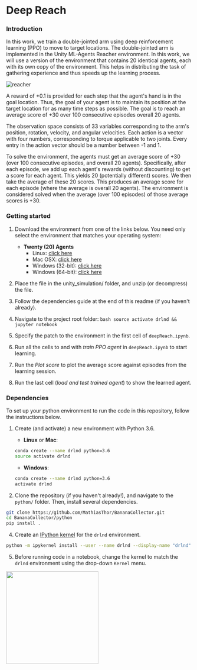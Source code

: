 # Deep Reach

### Introduction

In this work, we train a double-jointed arm using deep reinforcement learning (PPO) to move to target locations. The double-jointed arm is implemented in the Unity ML-Agents Reacher environment. In this work, we will use a version of the environment that contains 20 identical agents, each with its own copy of the environment. This helps in distributing the task of gathering experience and thus speeds up the learning process.

![reacher](https://github.com/MathiasThor/deepReach/blob/master/data/deepReach.gif)

A reward of +0.1 is provided for each step that the agent's hand is in the goal location. Thus, the goal of your agent is to maintain its position at the target location for as many time steps as possible. The goal is to reach an average score of +30 over 100 consecutive episodes overall 20 agents.

The observation space consists of 33 variables corresponding to the arm's position, rotation, velocity, and angular velocities. Each action is a vector with four numbers, corresponding to torque applicable to two joints. Every entry in the action vector should be a number between -1 and 1.

To solve the environment, the agents must get an average score of +30 (over 100 consecutive episodes, and overall 20 agents). Specifically, after each episode, we add up each agent's rewards (without discounting) to get a score for each agent. This yields 20 (potentially different) scores. We then take the average of these 20 scores. This produces an average score for each episode (where the average is overall 20 agents). The environment is considered solved when the average (over 100 episodes) of those average scores is +30.

### Getting started

1. Download the environment from one of the links below.  You need only select the environment that matches your operating system:
    - **Twenty (20) Agents**
        - Linux: [click here](https://s3-us-west-1.amazonaws.com/udacity-drlnd/P2/Reacher/Reacher_Linux.zip)
        - Mac OSX: [click here](https://s3-us-west-1.amazonaws.com/udacity-drlnd/P2/Reacher/Reacher.app.zip)
        - Windows (32-bit): [click here](https://s3-us-west-1.amazonaws.com/udacity-drlnd/P2/Reacher/Reacher_Windows_x86.zip)
        - Windows (64-bit): [click here](https://s3-us-west-1.amazonaws.com/udacity-drlnd/P2/Reacher/Reacher_Windows_x86_64.zip)

2. Place the file in the unity_simulation/ folder, and unzip (or decompress) the file.
3. Follow the dependencies guide at the end of this readme (if you haven't already).
4. Navigate to the project root folder: ```bash source activate drlnd && jupyter notebook ```
5. Specify the patch to the environment in the first cell of `deepReach.ipynb`.
6. Run all the cells to and with *train PPO agent* in `deepReach.ipynb` to start learning.
7. Run the *Plot score* to plot the average score against episodes from the learning session.
8. Run the last cell (*load and test trained agent*) to show the learned agent.


### Dependencies

To set up your python environment to run the code in this repository, follow the instructions below.

1. Create (and activate) a new environment with Python 3.6.

	- __Linux__ or __Mac__: 
	```bash
	conda create --name drlnd python=3.6
	source activate drlnd
	```
	- __Windows__: 
	```bash
	conda create --name drlnd python=3.6 
	activate drlnd
	```
	
3. Clone the repository (if you haven't already!), and navigate to the `python/` folder.  Then, install several dependencies.
```bash
git clone https://github.com/MathiasThor/BananaCollector.git
cd BananaCollector/python
pip install .
```

4. Create an [IPython kernel](http://ipython.readthedocs.io/en/stable/install/kernel_install.html) for the `drlnd` environment.  
```bash
python -m ipykernel install --user --name drlnd --display-name "drlnd"
```

5. Before running code in a notebook, change the kernel to match the `drlnd` environment using the drop-down `Kernel` menu. 

<img src="https://sdk.bitmoji.com/render/panel/8fed4863-328c-4c87-a873-ad4c52275b63-fdafebb8-6b14-4983-9cbb-a539f77ab069-v1.png?transparent=1&palette=1" width="250" height="250">


